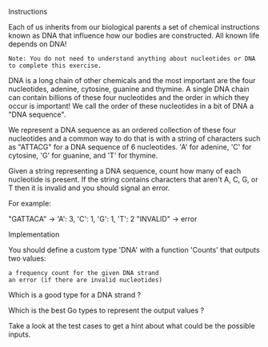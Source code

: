 Instructions

Each of us inherits from our biological parents a set of chemical instructions known as DNA that influence how our bodies are constructed. All known life depends on DNA!

    Note: You do not need to understand anything about nucleotides or DNA to complete this exercise.

DNA is a long chain of other chemicals and the most important are the four nucleotides, adenine, cytosine, guanine and thymine. A single DNA chain can contain billions of these four nucleotides and the order in which they occur is important! We call the order of these nucleotides in a bit of DNA a "DNA sequence".

We represent a DNA sequence as an ordered collection of these four nucleotides and a common way to do that is with a string of characters such as "ATTACG" for a DNA sequence of 6 nucleotides. 'A' for adenine, 'C' for cytosine, 'G' for guanine, and 'T' for thymine.

Given a string representing a DNA sequence, count how many of each nucleotide is present. If the string contains characters that aren't A, C, G, or T then it is invalid and you should signal an error.

For example:

"GATTACA" -> 'A': 3, 'C': 1, 'G': 1, 'T': 2
"INVALID" -> error

Implementation

You should define a custom type 'DNA' with a function 'Counts' that outputs two values:

    a frequency count for the given DNA strand
    an error (if there are invalid nucleotides)

Which is a good type for a DNA strand ?

Which is the best Go types to represent the output values ?

Take a look at the test cases to get a hint about what could be the possible inputs.